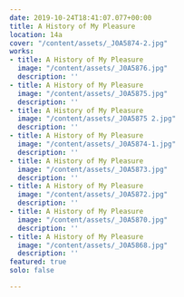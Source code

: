```yaml
---
date: 2019-10-24T18:41:07.077+00:00
title: A History of My Pleasure
location: 14a
cover: "/content/assets/_J0A5874-2.jpg"
works:
- title: A History of My Pleasure
  image: "/content/assets/_J0A5876.jpg"
  description: ''
- title: A History of My Pleasure
  image: "/content/assets/_J0A5875.jpg"
  description: ''
- title: A History of My Pleasure
  image: "/content/assets/_J0A5875 2.jpg"
  description: ''
- title: A History of My Pleasure
  image: "/content/assets/_J0A5874-1.jpg"
  description: ''
- title: A History of My Pleasure
  image: "/content/assets/_J0A5873.jpg"
  description: ''
- title: A History of My Pleasure
  image: "/content/assets/_J0A5872.jpg"
  description: ''
- title: A History of My Pleasure
  image: "/content/assets/_J0A5870.jpg"
  description: ''
- title: A History of My Pleasure
  image: "/content/assets/_J0A5868.jpg"
  description: ''
featured: true
solo: false

---
```

